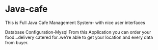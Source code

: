 # Java-cafe


This is Full Java Cafe Management System- with nice user interfaces






Database Configuration-Mysql
From this Application you can order your food...delivery catered for..we're able to get your location and every data from buyer.

